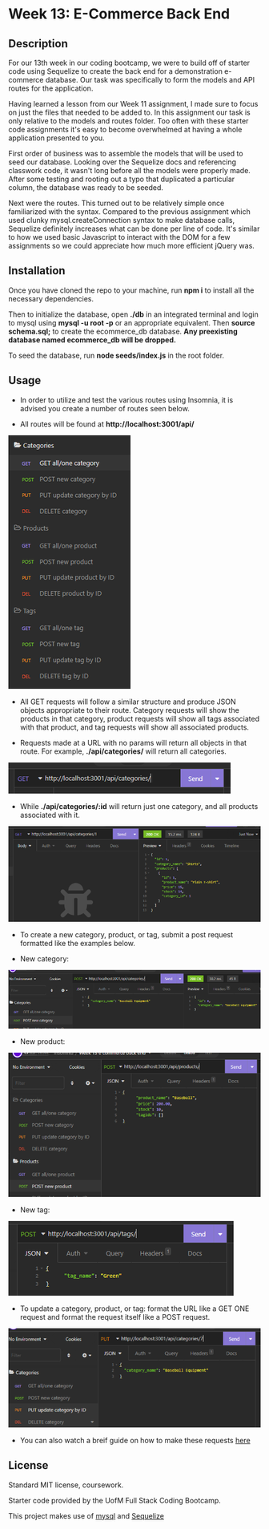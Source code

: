 # Week 13: E-Commerce Back End

## Description

For our 13th week in our coding bootcamp, we were to build off of starter code using Sequelize to create the back end for a demonstration e-commerce database. Our task was specifically to form the models and API routes for the application.

Having learned a lesson from our Week 11 assignment, I made sure to focus on just the files that needed to be added to. In this assignment our task is only relative to the models and routes folder. Too often with these starter code assignments it's easy to become overwhelmed at having a whole application presented to you. 

First order of business was to assemble the models that will be used to seed our database. Looking over the Sequelize docs and referencing classwork code, it wasn't long before all the models were properly made. After some testing and rooting out a typo that duplicated a particular column, the database was ready to be seeded.

Next were the routes. This turned out to be relatively simple once familiarized with the syntax. Compared to the previous assignment which used clunky mysql.createConnection syntax to make database calls, Sequelize definitely increases what can be done per line of code. It's similar to how we used basic Javascript to interact with the DOM for a few assignments so we could appreciate how much more efficient jQuery was.

## Installation

Once you have cloned the repo to your machine, run **npm i** to install all the necessary dependencies.

Then to initialize the database, open **./db** in an integrated terminal and login to mysql using **mysql -u root -p** or an appropriate equivalent. Then **source schema.sql;** to create the ecommerce_db database. **Any preexisting database named ecommerce_db will be dropped.**

To seed the database, run **node seeds/index.js** in the root folder.

## Usage

- In order to utilize and test the various routes using Insomnia, it is advised you create a number of routes seen below.

- All routes will be found at **http<nolink>://localhost:3001/api/** 

![requests](./project/images/requests.PNG)

- All GET requests will follow a similar structure and produce JSON objects appropriate to their route. Category requests will show the products in that category, product requests will show all tags associated with that product, and tag requests will show all associated products.

- Requests made at a URL with no params will return all objects in that route. For example, **./api/categories/** will return all categories.

![get all](./project/images/get_all.PNG)

- While **./api/categories/:id** will return just one category, and all products associated with it.

![get one](./project/images/get_one.PNG)

- To create a new category, product, or tag, submit a post request formatted like the examples below.

- New category:

![new category](./project/images/new_category.PNG)

- New product:

![new product](./project/images/new_product.PNG)

- New tag:

![new tag](./project/images/new_tag.PNG)

- To update a category, product, or tag: format the URL like a GET ONE request and format the request itself like a POST request.

![updates](./project/images/update.PNG)

- You can also watch a breif guide on how to make these requests [here](https://drive.google.com/file/d/1OpucAU6iPj5k0oSm1xZqQdy3gFbLdgP_/view?usp=sharing)

## License

Standard MIT license, coursework.

Starter code provided by the UofM Full Stack Coding Bootcamp.

This project makes use of [mysql](https://www.mysql.com/) and [Sequelize](https://sequelize.org/)